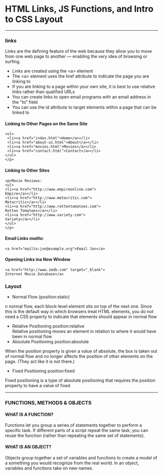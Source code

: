 # HTML Links, JS Functions, and Intro to CSS Layout
---

### links   
Links are the defining feature of the web 
because they allow you to move from 
one web page to another — enabling the 
very idea of browsing or surfing.



* Links are created using the \<a> element
* The \<a> element uses the href attribute to indicate 
the page you are linking to
*  If you are linking to a page within your own site, it is best to use relative links rather than qualified URLs
*  You can create links to open email programs with an 
email address in the "to" field
* You can use the id attribute to target elements within 
a page that can be linked to

#### Linking to Other Pages on the Same Site
```<p>
<ul>
 <li><a href="index.html">Home</a></li>
 <li><a href="about-us.html">About</a></li>
 <li><a href="movies.html">Movies</a></li>
 <li><a href="contact.html">Contact</a></li>
</ul>
</p>
 ```  

 #### Linking to Other Sites   

 ``` 
 <p>Movie Reviews:
<ul>
 <li><a href="http://www.empireonline.com">
 Empire</a></li>
 <li><a href="http://www.metacritic.com">
 Metacritic</a></li>
 <li><a href="http://www.rottentomatoes.com">
 Rotten Tomatoes</a></li>
 <li><a href="http://www.variety.com">
 Variety</a></li>
</ul>
</p> 
```  

#### Email Links _mailto:_

```
<a href="mailto:jon@example.org">Email Jon</a>
``` 

#### Opening Links ina New Window  
``` 
<a href="http://www.imdb.com" target="_blank">
Internet Movie Database</a> 
``` 
 ### Layout

 * Normal Flow (position:static)

 n normal flow, each block-level 
element sits on top of the next 
one. Since this is the default 
way in which browsers treat 
HTML elements, you do not 
need a CSS property to indicate 
that elements should appear 
in normal flow


 * Relative Positioning position:relative  
 Relative positioning moves an 
element in relation to where it 
would have been in normal flow
 * Absolute Positioning position:absolute  

 When the position property 
is given a value of absolute, 
the box is taken out of normal 
flow and no longer affects the 
position of other elements on 
the page. (They act like it is not 
there.)
 * Fixed Positioning position:fixed

 Fixed positioning is a type 
of absolute positioning that 
requires the position property 
to have a value of fixed
 
 ---

 ### FUNCTIONS, METHODS & OBJECTS

 #### WHAT IS A FUNCTION? 
 Functions let you group a series of statements together to perform a 
specific task. If different parts of a script repeat the same task, you can 
reuse the function (rather than repeating the same set of statements). 

#### WHAT IS AN OBJECT?

Objects group together a set of variables and functions to create a model 
of a something you would recognize from the real world. In an object, 
variables and functions take on new names. 


